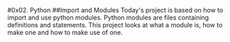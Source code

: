 #0x02. Python
##Import and Modules
Today's project is based on how to import and use python modules.
Python modules are files containing definitions and statements.
This project looks at what a module is, how to make one and how to make use of one.
